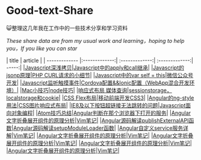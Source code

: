 # Good-text-Share
:smiley_cat:整理这几年我在工作中的一些技术分享和学习资料

_These share data are from my usual work and learning，hoping to help you，If you like you can star_

| title | article |
| ------------- |:-------------:| :-------------:| :-------------:| -----:|
|[Javascript深浅拷贝](https://github.com/Wscats/Good-text-Share/issues/57)|[Javascript中的apply和call继承](https://github.com/Wscats/Good-text-Share/issues/56)|
|[Javascript的jsonp原理](https://github.com/Wscats/Good-text-Share/issues/55)|[PHP CURL请求的小细节](https://github.com/Wscats/Good-text-Share/issues/53)|
|[Javascript中的var self = this](https://github.com/Wscats/Good-text-Share/issues/52)|[微信公众号开发](https://github.com/Wscats/Good-text-Share/issues/50)|
|[Javascript监听触摸事件](https://github.com/Wscats/Good-text-Share/issues/49)|[Cordova配置&&Ionic配置（WebApp混合开发环境）](https://github.com/Wscats/Good-text-Share/issues/48)|
|[Mac小技巧](https://github.com/Wscats/Good-text-Share/issues/46)|[node技巧](https://github.com/Wscats/Good-text-Share/issues/44)|
|[响应式布局 媒体查询](https://github.com/Wscats/Good-text-Share/issues/43)|[sessionstorage，localstorage和cookie](https://github.com/Wscats/Good-text-Share/issues/42)|
|[CSS Flex布局](https://github.com/Wscats/Good-text-Share/issues/41)|[移动前端开发CSS3](https://github.com/Wscats/Good-text-Share/issues/38)|
|[Angular的ng-style用法](https://github.com/Wscats/Good-text-Share/issues/35)|[CSS图片响应式布局](https://github.com/Wscats/Good-text-Share/issues/34)|
|[IE8及以下按钮超链接无法跳转的问题](https://github.com/Wscats/Good-text-Share/issues/33)|[Javascript面向对象编程](https://github.com/Wscats/Good-text-Share/issues/32)|
|[Atom技巧总结](https://github.com/Wscats/Good-text-Share/issues/30)|[Angular判断在那个浏览器下打开的服务](https://github.com/Wscats/Good-text-Share/issues/29)|
|[Angular文字折叠展开组件的原理分析](https://github.com/Wscats/Good-text-Share/issues/28)|[Vim笔记](https://github.com/Wscats/Good-text-Share/issues/27)|
|[Angular源码解读publishExternalAPI函数](https://github.com/Wscats/Good-text-Share/issues/26)|[Angular源码解读setupModuleLoader函数](https://github.com/Wscats/Good-text-Share/issues/25)|
|[Angular自定义service服务详解](https://github.com/Wscats/Good-text-Share/issues/24)|[Vim笔记](https://github.com/Wscats/Good-text-Share/issues/27)|
|[Angular文字折叠展开组件的原理分析](https://github.com/Wscats/Good-text-Share/issues/28)|[Vim笔记](https://github.com/Wscats/Good-text-Share/issues/27)|
|[Angular文字折叠展开组件的原理分析](https://github.com/Wscats/Good-text-Share/issues/28)|[Vim笔记](https://github.com/Wscats/Good-text-Share/issues/27)|
|[Angular文字折叠展开组件的原理分析](https://github.com/Wscats/Good-text-Share/issues/28)|[Vim笔记](https://github.com/Wscats/Good-text-Share/issues/27)|
|[Angular文字折叠展开组件的原理分析](https://github.com/Wscats/Good-text-Share/issues/28)|[Vim笔记](https://github.com/Wscats/Good-text-Share/issues/27)|
